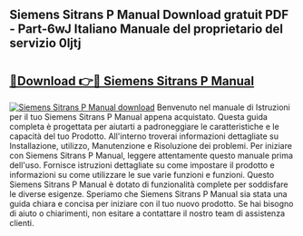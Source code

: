 ## Siemens Sitrans P Manual Download gratuit PDF - Part-6wJ Italiano Manuale del proprietario del servizio 0ljtj

# <h2><a href="http://dfam33.blite.top/?on=Siemens+Sitrans+P+Manual">🔗Download 👉🔴 Siemens Sitrans P Manual</a></h2>

[![Siemens Sitrans P Manual download](https://i.imgur.com/lujVjoI.png)](http://dfam33.blite.top/?on=Siemens+Sitrans+P+Manual)
Benvenuto nel manuale di Istruzioni per il tuo Siemens Sitrans P Manual appena acquistato. Questa guida completa è progettata per aiutarti a padroneggiare le caratteristiche e le capacità del tuo Prodotto. All'interno troverai informazioni dettagliate su Installazione, utilizzo, Manutenzione e Risoluzione dei problemi. Per iniziare con Siemens Sitrans P Manual, leggere attentamente questo manuale prima dell'uso. Fornisce istruzioni dettagliate su come impostare il prodotto e informazioni su come utilizzare le sue varie funzioni e funzioni. Questo Siemens Sitrans P Manual è dotato di funzionalità complete per soddisfare le diverse esigenze. Speriamo che Siemens Sitrans P Manual sia stata una guida chiara e concisa per iniziare con il tuo nuovo prodotto. Se hai bisogno di aiuto o chiarimenti, non esitare a contattare il nostro team di assistenza clienti.
